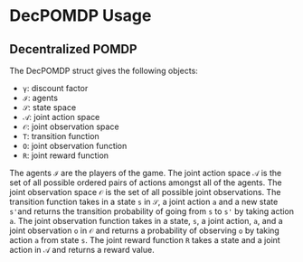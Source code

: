 # DecPOMDP Usage

## Decentralized POMDP
The DecPOMDP struct gives the following objects:
 - `γ`: discount factor
 - `ℐ`: agents
 - `𝒮`: state space
 - `𝒜`: joint action space
 - `𝒪`: joint observation space
 - `T`: transition function
 - `O`: joint observation function
 - `R`: joint reward function

 The agents `ℐ` are the players of the game. The joint action space `𝒜` is the set of all possible ordered pairs of actions amongst all of the agents. The joint observation space `𝒪` is the set of all possible joint observations. The transition function takes in a state `s` in `𝒮`, a joint action `a` and a new state `s'`and returns the transition probability of going from `s` to `s'` by taking action `a`. The joint observation function takes in a state, `s`, a joint action, `a`, and a joint observation `o` in `𝒪` and returns a probability of observing `o` by taking action `a` from state `s`. The joint reward function `R` takes a state and a joint action in `𝒜` and returns a reward value.
